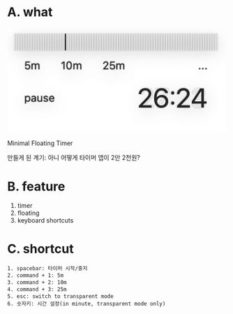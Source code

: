 # A. what

![](images/2024-05-20-19-41-12.png)

Minimal Floating Timer

만들게 된 계기: 아니 어떻게 타이머 앱이 2만 2천원?

# B. feature

1. timer
2. floating
3. keyboard shortcuts

# C. shortcut

```
1. spacebar: 타이머 시작/중지
2. command + 1: 5m
3. command + 2: 10m
4. command + 3: 25m
5. esc: switch to transparent mode
6. 숫자키: 시간 설정(in minute, transparent mode only)
```
